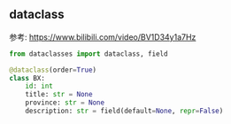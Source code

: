 
## dataclass
参考: https://www.bilibili.com/video/BV1D34y1a7Hz

```python
from dataclasses import dataclass, field

@dataclass(order=True)
class BX:
    id: int
    title: str = None
    province: str = None
    description: str = field(default=None, repr=False)
```
